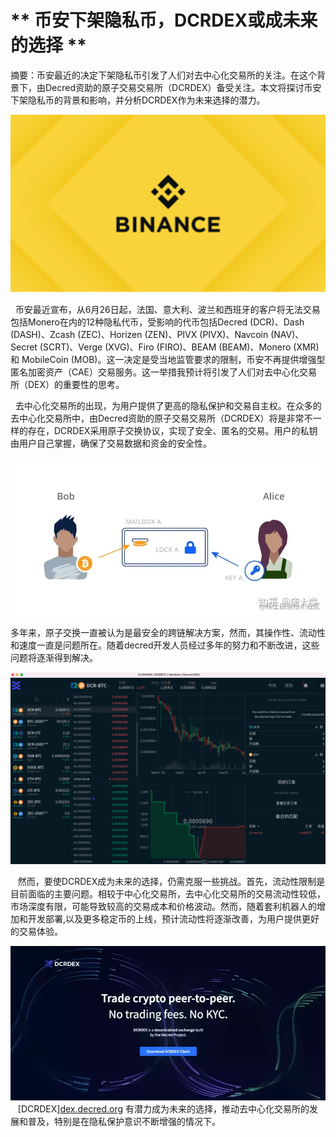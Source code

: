 # ** 币安下架隐私币，DCRDEX或成未来的选择 **

摘要：币安最近的决定下架隐私币引发了人们对去中心化交易所的关注。在这个背景下，由Decred资助的原子交易交易所（DCRDEX）备受关注。本文将探讨币安下架隐私币的背景和影响，并分析DCRDEX作为未来选择的潜力。

<img src="https://raw.githubusercontent.com/decredclub/img/main/bain.webp" title="" alt="" width="627">

  币安最近宣布，从6月26日起，法国、意大利、波兰和西班牙的客户将无法交易包括Monero在内的12种隐私代币，受影响的代币包括Decred (DCR)、Dash (DASH)、Zcash (ZEC)、Horizen (ZEN)、PIVX (PIVX)、Navcoin (NAV)、Secret (SCRT)、Verge (XVG)、Firo (FIRO)、BEAM (BEAM)、Monero (XMR) 和 MobileCoin (MOB)。这一决定是受当地监管要求的限制，币安不再提供增强型匿名加密资产（CAE）交易服务。这一举措我预计将引发了人们对去中心化交易所（DEX）的重要性的思考。

  去中心化交易所的出现，为用户提供了更高的隐私保护和交易自主权。在众多的去中心化交易所中，由Decred资助的原子交易交易所（DCRDEX）将是非常不一样的存在，DCRDEX采用原子交换协议，实现了安全、匿名的交易。用户的私钥由用户自己掌握，确保了交易数据和资金的安全性。

![](https://raw.githubusercontent.com/decredclub/img/main/v2-7827e3d3f7ac4ac82a22f1e1398e281c_720w.webp)

多年来，原子交换一直被认为是最安全的跨链解决方案，然而，其操作性、流动性和速度一直是问题所在。随着decred开发人员经过多年的努力和不断改进，这些问题将逐渐得到解决。

![](https://raw.githubusercontent.com/decredclub/img/main/2023-06-03-15-40-22-image.webp)

   然而，要使DCRDEX成为未来的选择，仍需克服一些挑战。首先，流动性限制是目前面临的主要问题。相较于中心化交易所，去中心化交易所的交易流动性较低，市场深度有限，可能导致较高的交易成本和价格波动。然而，随着套利机器人的增加和开发部署,以及更多稳定币的上线，预计流动性将逐渐改善，为用户提供更好的交易体验。

![](https://raw.githubusercontent.com/decredclub/img/main/dcrdex%20(1).webp)   [DCRDEX][dex.decred.org](https://dex.decred.org/) 有潜力成为未来的选择，推动去中心化交易所的发展和普及，特别是在隐私保护意识不断增强的情况下。
